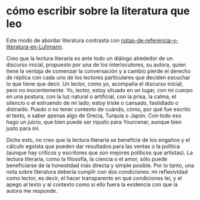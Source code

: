 # cómo escribir sobre la literatura que leo

Este modo de abordar literatura contrasta con [notas-de-referencia-y-literatura-en-Luhmann](notas-de-referencia-y-literatura-en-Luhmann.md).

Creo que la lectura literaria es ante todo un diálogo alrededor de un discurso inicial, propuesto por una de los interlocutores, su autora, quien tiene la ventaja de comenzar la conversación y a cambio pierde el derecho de réplica con cada uno de los lectores particulares que deciden escuchar lo que tiene que decir. Un lector, como yo, acompaña el discurso inicial, pero no inocentemente. Yo, lector, estoy situado en un lugar, con mi cuerpo en una postura, con la luz natural o artificial, con la prisa, la calma, el silencio o el estruendo de mi lado; estoy triste o cansado, fastidiado o distraído. Puedo o no tener contexto de cuándo, cómo, por qué fue escrito el texto, o saber apenas algo de Grecia, Turquía o Japón. Con todo eso hago un juicio, que bien puede ser injusto para Yourcenar, aunque bien justo para mí.

Dicho esto, no creo que la lectura literaria se beneficie de los engaños y el cálculo egoísta que pueden dar resultados para las ventas o la política (aunque hay críticos y escritores que son mejores políticos que artistas). La lectura literaria, como la filosofía, la ciencia o el amor, sólo puede beneficiarse de la honestidad más directa y simple posible. Por lo tanto, una nota sobre literatura debería cumplir con dos condiciones: mi reflexividad como lector, es decir, el hacer transparente en qué condiciones leí, y el apego al texto y al contexto como si ello fuera la evidencia con que la autora me responde.
